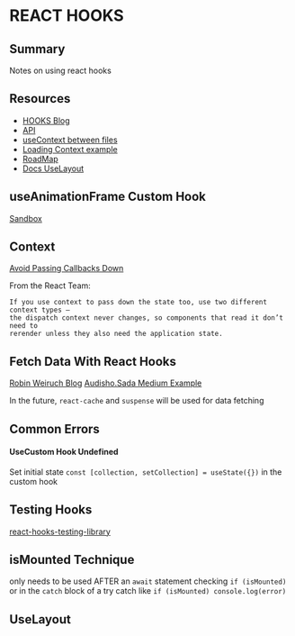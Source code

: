 # REACT HOOKS

## Summary

Notes on using react hooks

## Resources

- [HOOKS Blog](https://www.robinwieruch.de/react-hooks-fetch-data/)
- [API](https://reactjs.org/docs/hooks-reference.html#usecontext)
- [useContext between files](https://upmostly.com/tutorials/how-to-use-the-usecontext-hook-in-react/)
- [Loading Context example](https://medium.com/digio-australia/using-the-react-usecontext-hook-9f55461c4eae)
- [RoadMap](https://reactjs.org/blog/2018/11/27/react-16-roadmap.html)
- [Docs UseLayout](https://reactjs.org/docs/hooks-reference.html#uselayouteffect)

## useAnimationFrame Custom Hook

[Sandbox](https://codesandbox.io/s/ojxl32jm4z)

## Context

[Avoid Passing Callbacks Down](https://reactjs.org/docs/hooks-faq.html#how-to-avoid-passing-callbacks-down)

From the React Team:

```
If you use context to pass down the state too, use two different context types —
the dispatch context never changes, so components that read it don’t need to
rerender unless they also need the application state.
```

## Fetch Data With React Hooks

[Robin Weiruch Blog](https://www.robinwieruch.de/react-hooks-fetch-data/)
[Audisho.Sada Medium Example](https://medium.com/@audisho.sada/using-react-hooks-to-asynchronously-make-api-requests-1fdf52f797ce)

In the future, `react-cache` and `suspense` will be used for data fetching

## Common Errors

#### UseCustom Hook Undefined

Set initial state `const [collection, setCollection] = useState({})` in the
custom hook

## Testing Hooks

[react-hooks-testing-library](https://react-hooks-testing-library.com/usage/advanced-hooks)

## isMounted Technique

only needs to be used AFTER an `await` statement checking `if (isMounted)` or
in the `catch` block of a try catch like `if (isMounted) console.log(error)`

## UseLayout
